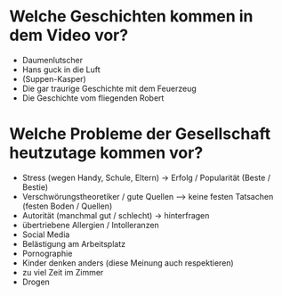 # Welche Geschichten kommen in dem Video vor?

-   Daumenlutscher
-   Hans guck in die Luft
-   (Suppen-Kasper)
-   Die gar traurige Geschichte mit dem Feuerzeug
-   Die Geschichte vom fliegenden Robert

# Welche Probleme der Gesellschaft heutzutage kommen vor?

-   Stress (wegen Handy, Schule, Eltern) -> Erfolg / Popularität (Beste / Bestie)
-   Verschwörungstheoretiker / gute Quellen --> keine festen Tatsachen (festen Boden / Quellen)
-   Autorität (manchmal gut / schlecht) -> hinterfragen
-   übertriebene Allergien / Intolleranzen
-   Social Media
-   Belästigung am Arbeitsplatz
-   Pornographie
-   Kinder denken anders (diese Meinung auch respektieren)
-   zu viel Zeit im Zimmer
-   Drogen
